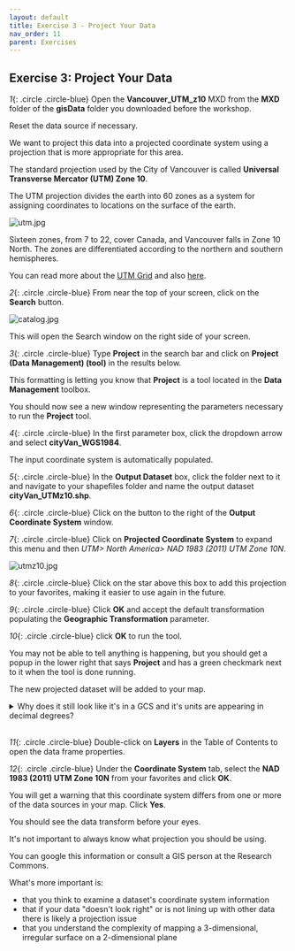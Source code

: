 ```yaml
---
layout: default
title: Exercise 3 - Project Your Data
nav_order: 11
parent: Exercises
---
```


## Exercise 3: Project Your Data

*1*{: .circle .circle-blue} Open the **Vancouver_UTM_z10** MXD from the **MXD** folder of the **gisData** folder you downloaded before the workshop.

Reset the data source if necessary.

We want to project this data into a projected coordinate system using a projection that is more appropriate for this area.

The standard projection used by the City of Vancouver is called **Universal Transverse Mercator (UTM) Zone 10**.

The UTM projection divides the earth into 60 zones as a system for assigning coordinates to locations on the surface of the earth.

![utm.jpg](https://raw.githubusercontent.com/fiddleHeads/map-projections/master/images/utm.jpg)

Sixteen zones, from 7 to 22, cover Canada, and Vancouver falls in Zone 10 North. The zones are differentiated according to the northern and southern hemispheres.

You can read more about the [UTM Grid](https://www.nrcan.gc.ca/earth-sciences/geography/topographic-information/maps/utm-grid-map-projections/utm-grid-universal-transverse-mercator-projection/9779) and also [here](https://gisgeography.com/utm-universal-transverse-mercator-projection/).

*2*{: .circle .circle-blue} From near the top of your screen, click on the **Search** button.

![catalog.jpg](https://raw.githubusercontent.com/fiddleHeads/map-projections/master/images/search.jpg)

This will open the Search window on the right side of your screen.

*3*{: .circle .circle-blue} Type **Project** in the search bar and click on **Project (Data Management) (tool)** in the results below.

This formatting is letting you know that **Project** is a tool located in the **Data Management** toolbox.

You should now see a new window representing the parameters necessary to run the **Project** tool.

*4*{: .circle .circle-blue} In the first parameter box, click the dropdown arrow and select **cityVan_WGS1984**.

The input coordinate system is automatically populated.

*5*{: .circle .circle-blue} In the **Output Dataset** box, click the folder next to it and navigate to your shapefiles folder and name the output dataset **cityVan_UTMz10.shp**.

*6*{: .circle .circle-blue} Click on the button to the right of the **Output Coordinate System** window.

*7*{: .circle .circle-blue} Click on **Projected Coordinate System** to expand this menu and then *UTM> North America> NAD 1983 (2011) UTM Zone 10N*.

![utmz10.jpg](https://raw.githubusercontent.com/fiddleHeads/map-projections/master/images/utmz10.jpg)

*8*{: .circle .circle-blue} Click on the star above this box to add this projection to your favorites, making it easier to use again in the future.

*9*{: .circle .circle-blue} Click **OK** and accept the default transformation populating the **Geographic Transformation** parameter.

*10*{: .circle .circle-blue} click **OK** to run the tool.

You may not be able to tell anything is happening, but you should get a popup in the lower right that says **Project** and has a green checkmark next to it when the tool is done running.

The new projected dataset will be added to your map.

<details>
<summary>Why does it still look like it's in a GCS and it's units are appearing in decimal degrees?</summary>

This is because the data frame, or map, is in WGS1984, and ArcMap is projecting the data on-the-fly to line up with the data frame properties.
</details> 
<br>

*11*{: .circle .circle-blue} Double-click on **Layers** in the Table of Contents to open the data frame properties.

*12*{: .circle .circle-blue} Under the **Coordinate System** tab, select the **NAD 1983 (2011) UTM Zone 10N** from your favorites and click **OK**.

You will get a warning that this coordinate system differs from one or more of the data sources in your map. Click **Yes**.

You should see the data transform before your eyes.

It's not important to always know what projection you should be using.

You can google this information or consult a GIS person at the Research Commons.

What's more important is:
- that you think to examine a dataset's coordinate system information
- that if your data "doesn't look right" or is not lining up with other data there is likely a projection issue
- that you understand the complexity of mapping a 3-dimensional, irregular surface on a 2-dimensional plane
